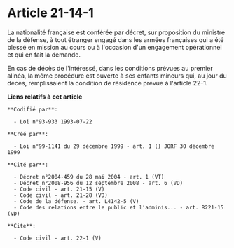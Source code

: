 # Article 21-14-1

La nationalité française est conférée par décret, sur proposition du ministre de la défense, à tout étranger engagé dans les
armées françaises qui a été blessé en mission au cours ou à l'occasion d'un engagement opérationnel et qui en fait la
demande. 

En cas de décès de l'intéressé, dans les conditions prévues au premier alinéa, la même procédure est ouverte à ses enfants
mineurs qui, au jour du décès, remplissaient la condition de résidence prévue à l'article 22-1.

**Liens relatifs à cet article**

	**Codifié par**:

	  - Loi n°93-933 1993-07-22

	**Créé par**:

	  - Loi n°99-1141 du 29 décembre 1999 - art. 1 () JORF 30 décembre 1999

	**Cité par**:

	  - Décret n°2004-459 du 28 mai 2004 - art. 1 (VT)
	  - Décret n°2008-956 du 12 septembre 2008 - art. 6 (VD)
	  - Code civil - art. 21-15 (V)
	  - Code civil - art. 21-28 (VD)
	  - Code de la défense. - art. L4142-5 (V)
	  - Code des relations entre le public et l'adminis... - art. R221-15 (VD)

	**Cite**:

	  - Code civil - art. 22-1 (V)
